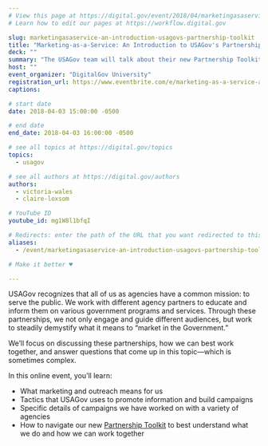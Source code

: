 ```yaml
---
# View this page at https://digital.gov/event/2018/04/marketingasaservice-an-introduction-usagovs-partnership-toolkit
# Learn how to edit our pages at https://workflow.digital.gov

slug: marketingasaservice-an-introduction-usagovs-partnership-toolkit
title: "Marketing-as-a-Service: An Introduction to USAGov's Partnership Toolkit"
deck: ""
summary: "The USAGov team will talk about their new Partnership Toolkit and focus on how government agencies can partner with USAGov to market various programs and services."
host: ""
event_organizer: "DigitalGov University"
registration_url: https://www.eventbrite.com/e/marketing-as-a-service-an-introduction-to-usagovs-partnership-toolkit-registration-44339870747
captions: 

# start date
date: 2018-04-03 15:00:00 -0500

# end date
end_date: 2018-04-03 16:00:00 -0500

# see all topics at https://digital.gov/topics
topics: 
  - usagov

# see all authors at https://digital.gov/authors
authors: 
  - victoria-wales
  - claire-loxsom

# YouTube ID
youtube_id: mg1W8l1bfqI

# Redirects: enter the path of the URL that you want redirected to this page
aliases: 
  - /event/marketingasaservice-an-introduction-usagovs-partnership-toolkit/

# Make it better ♥

---
```


USAGov recognizes that all of us as agencies have a common mission: to serve the public. We work with different agency partners to educate and inform them on various government programs and services. Through these partnerships, we not only engage and guide different audiences, but work to steadily demystify what it means to “market in the Government.”

We’ll focus on discussing these partnerships, how we can best work together, and answer questions that come up in this topic—which is sometimes complex.

In this online event, you’ll learn:

- What marketing and outreach means for us
- Tactics that USAGov uses to promote information and build campaigns
- Specific details of campaigns we have worked on with a variety of agencies
- How to navigate our new [Partnership Toolkit](https://connect.usa.gov/digital-toolkit-ready-to-work) to best understand what we do and how we can work together
